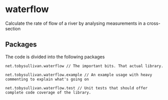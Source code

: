 waterflow
=========

Calculate the rate of flow of a river by analysing measurements in a cross-section

Packages
---
The code is divided into the following packages

	net.tobysullivan.waterflow // The important bits. That actual library.
	
	net.tobysullivan.waterflow.example // An example usage with heavy commenting to explain what's going on
	
	net.tobysullivan.waterflow.test // Unit tests that should offer complete code coverage of the library.